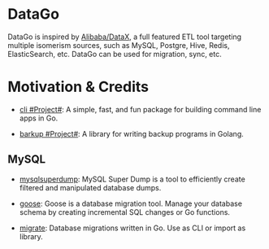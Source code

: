 # DataGo

DataGo is inspired by [Alibaba/DataX](https://github.com/alibaba/DataX), a full featured ETL tool targeting multiple isomerism sources, such as MySQL, Postgre, Hive, Redis, ElasticSearch, etc. DataGo can be used for migration, sync, etc.

# Motivation & Credits

- [cli #Project#](https://github.com/urfave/cli): A simple, fast, and fun package for building command line apps in Go.

- [barkup #Project#](https://github.com/keighl/barkup): A library for writing backup programs in Golang.

## MySQL

* [mysqlsuperdump](https://github.com/hgfischer/mysqlsuperdump): MySQL Super Dump is a tool to efficiently create filtered and manipulated database dumps.

* [goose](https://github.com/pressly/goose): Goose is a database migration tool. Manage your database schema by creating incremental SQL changes or Go functions.

* [migrate](https://github.com/golang-migrate/migrate): Database migrations written in Go. Use as CLI or import as library.